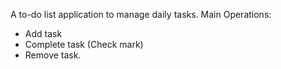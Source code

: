A to-do list application to manage daily tasks. </n>
Main Operations: 
  - Add task
  - Complete task (Check mark)
  - Remove task.

